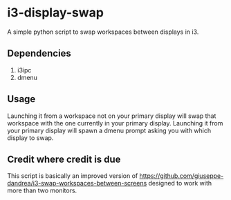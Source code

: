 # i3-display-swap
A simple python script to swap workspaces between displays in i3.

## Dependencies
1. i3ipc
2. dmenu

## Usage
Launching it from a workspace not on your primary display will swap that workspace with the one currently in your primary display. Launching it from your primary display will spawn a dmenu prompt asking you with which display to swap.

## Credit where credit is due
This script is basically an improved version of https://github.com/giuseppe-dandrea/i3-swap-workspaces-between-screens designed to work with more than two monitors.
